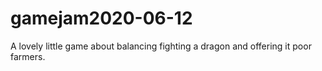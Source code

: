 # gamejam2020-06-12

A lovely little game about balancing fighting a dragon and offering it poor farmers.